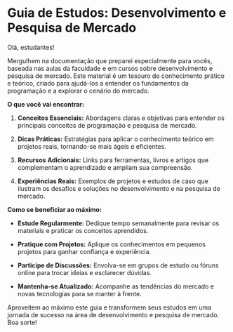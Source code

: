 # Guia de Estudos: Desenvolvimento e Pesquisa de Mercado

Olá, estudantes!

Mergulhem na documentação que preparei especialmente para vocês, baseada nas aulas da faculdade e em cursos sobre desenvolvimento e pesquisa de mercado. Este material é um tesouro de conhecimento prático e teórico, criado para ajudá-los a entender os fundamentos da programação e a explorar o cenário do mercado.

**O que você vai encontrar:**

1. **Conceitos Essenciais:** Abordagens claras e objetivas para entender os principais conceitos de programação e pesquisa de mercado.
   
2. **Dicas Práticas:** Estratégias para aplicar o conhecimento teórico em projetos reais, tornando-se mais ágeis e eficientes.

3. **Recursos Adicionais:** Links para ferramentas, livros e artigos que complementam o aprendizado e ampliam sua compreensão.

4. **Experiências Reais:** Exemplos de projetos e estudos de caso que ilustram os desafios e soluções no desenvolvimento e na pesquisa de mercado.

**Como se beneficiar ao máximo:**

- **Estude Regularmente:** Dedique tempo semanalmente para revisar os materiais e praticar os conceitos aprendidos.
  
- **Pratique com Projetos:** Aplique os conhecimentos em pequenos projetos para ganhar confiança e experiência.

- **Participe de Discussões:** Envolva-se em grupos de estudo ou fóruns online para trocar ideias e esclarecer dúvidas.

- **Mantenha-se Atualizado:** Acompanhe as tendências do mercado e novas tecnologias para se manter à frente.

Aproveitem ao máximo este guia e transformem seus estudos em uma jornada de sucesso na área de desenvolvimento e pesquisa de mercado. Boa sorte!